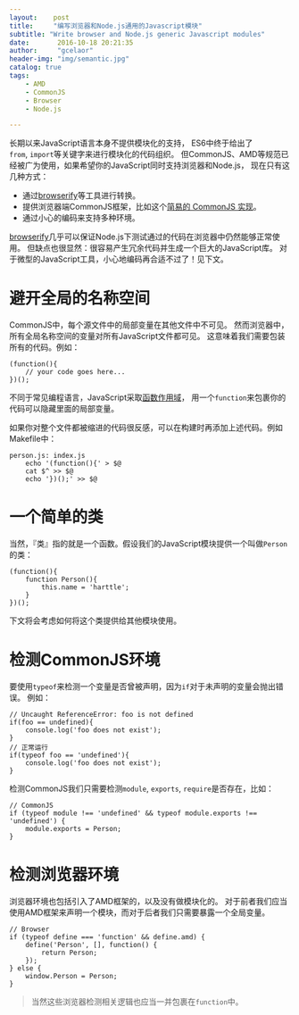 ```yaml
---
layout:    post
title:     "编写浏览器和Node.js通用的Javascript模块"
subtitle: "Write browser and Node.js generic Javascript modules"
date:       2016-10-18 20:21:35
author:     "gcelaor"
header-img: "img/semantic.jpg"
catalog: true
tags:
    - AMD
    - CommonJS
    - Browser 
    - Node.js

---
```


长期以来JavaScript语言本身不提供模块化的支持， ES6中终于给出了`from`, `import`等关键字来进行模块化的代码组织。 但CommonJS、AMD等规范已经被广为使用，如果希望你的JavaScript同时支持浏览器和Node.js， 现在只有这几种方式：

- 通过[browserify](http://browserify.org/)等工具进行转换。
- 提供浏览器端CommonJS框架，比如这个[简易的 CommonJS 实现](http://harttle.com/2016/04/25/commonjs.html)。
- 通过小心的编码来支持多种环境。

[browserify](http://browserify.org/)几乎可以保证Node.js下测试通过的代码在浏览器中仍然能够正常使用。 但缺点也很显然：很容易产生冗余代码并生成一个巨大的JavaScript库。 对于微型的JavaScript工具，小心地编码再合适不过了！见下文。

# 避开全局的名称空间

CommonJS中，每个源文件中的局部变量在其他文件中不可见。 然而浏览器中，所有全局名称空间的变量对所有JavaScript文件都可见。 这意味着我们需要包装所有的代码。例如：

```
(function(){
    // your code goes here...
})();

```

不同于常见编程语言，JavaScript采取[函数作用域](http://harttle.com/2016/02/05/js-scope.html)， 用一个`function`来包裹你的代码可以隐藏里面的局部变量。

如果你对整个文件都被缩进的代码很反感，可以在构建时再添加上述代码。例如Makefile中：

```
person.js: index.js
    echo '(function(){' > $@
    cat $^ >> $@
    echo '})();' >> $@

```



# 一个简单的类

当然，『类』指的就是一个函数。假设我们的JavaScript模块提供一个叫做`Person`的类：

```
(function(){
    function Person(){
        this.name = 'harttle';
    }
})();

```

下文将会考虑如何将这个类提供给其他模块使用。

# 检测CommonJS环境

要使用`typeof`来检测一个变量是否曾被声明，因为`if`对于未声明的变量会抛出错误。 例如：

```
// Uncaught ReferenceError: foo is not defined
if(foo == undefined){       
    console.log('foo does not exist');
}
// 正常运行
if(typeof foo == 'undefined'){
    console.log('foo does not exist');
}

```

检测CommonJS我们只需要检测`module`, `exports`, `require`是否存在，比如：

```
// CommonJS
if (typeof module !== 'undefined' && typeof module.exports !== 'undefined') {
    module.exports = Person;
}
```

# 检测浏览器环境

浏览器环境也包括引入了AMD框架的，以及没有做模块化的。 对于前者我们应当使用AMD框架来声明一个模块，而对于后者我们只需要暴露一个全局变量。

```
// Browser
if (typeof define === 'function' && define.amd) {
    define('Person', [], function() {
        return Person;
    });
} else {
    window.Person = Person;
}

```

> 当然这些浏览器检测相关逻辑也应当一并包裹在`function`中。